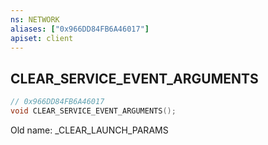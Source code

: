 ```yaml
---
ns: NETWORK
aliases: ["0x966DD84FB6A46017"]
apiset: client
---
```

## CLEAR_SERVICE_EVENT_ARGUMENTS

```c
// 0x966DD84FB6A46017
void CLEAR_SERVICE_EVENT_ARGUMENTS();
```

Old name: _CLEAR_LAUNCH_PARAMS




